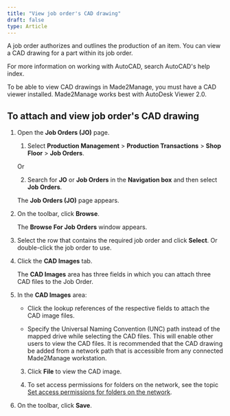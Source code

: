 ```yaml
---
title: "View job order's CAD drawing"
draft: false
type: Article
---
```


A job order authorizes and outlines the production of an item. You can view a CAD drawing for a part within its job order.

For more information on working with AutoCAD, search AutoCAD's help index.

To be able to view CAD drawings in Made2Manage, you must have a CAD viewer installed. Made2Manage works best with AutoDesk Viewer 2.0.

## To attach and view job order's CAD drawing

1. Open the **Job Orders (JO)** page.

    1. Select **Production Management** > **Production Transactions** > **Shop Floor** > **Job Orders**.

    Or

    2. Search for **JO** or **Job Orders** in the **Navigation box** and then select **Job Orders**.

    The **Job Orders (JO)** page appears.

2. On the toolbar, click **Browse**.

    The **Browse For Job Orders** window appears.

3. Select the row that contains the required job order and click **Select**. Or double-click the job order to use.

4. Click the **CAD Images** tab.

    The **CAD Images** area has three fields in which you can attach three CAD files to the Job Order.

5. In the **CAD Images** area:

    - Click the lookup references of the respective fields to attach the CAD image files.

    - Specify the Universal Naming Convention (UNC) path instead of the mapped drive while selecting the CAD files. This will enable other users to view the CAD files. It is recommended that the CAD drawing be added from a network path that is accessible from any connected Made2Manage workstation.

    3. Click **File** to view the CAD image.

    4. To set access permissions for folders on the network, see the topic [Set access permissions for folders on the network]().

6. On the toolbar, click **Save**.

​